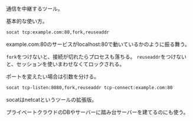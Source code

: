 通信を中継するツール。

基本的な使い方。

```sh
socat tcp:example.com:80,fork,reuseaddr
```

example.com:80のサービスがlocalhost:80で動いているかのように振る舞う。

`fork`をつけないと、接続が切れたらプロセスも落ちる。
`reuseaddr`をつけないと、セッションを使いまわせなくてロックされる。

ポートを変えたい場合は引数を分ける。

```sh
socat tcp-listen:8080,fork,reuseaddr tcp-connect:example.com:80
```

socatはnetcatというツールの拡張版。

プライベートクラウドのDBやサーバーに踏み台サーバーを建てるのにも使う。
